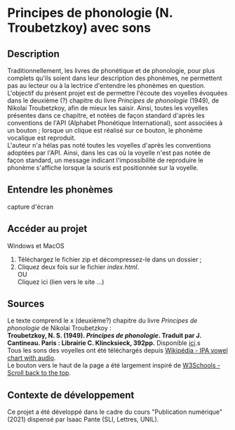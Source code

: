 # Principes de phonologie (N. Troubetzkoy) avec sons

## Description

Traditionnellement, les livres de phonétique et de phonologie, pour plus complets qu'ils soient dans leur description des phonèmes, ne permettent pas au lecteur ou à la lectrice d'entendre les phonèmes en question. L'objectif du présent projet est de permettre l'écoute des voyelles évoquées dans le deuxième (?) chapitre du livre *Principes de phonologie* (1949), de Nikolai Troubetzkoy, afin de mieux les saisir. Ainsi, toutes les voyelles présentes dans ce chapitre, et notées de façon standard d'après les conventions de l'API (Alphabet Phonétique International), sont associées à un bouton ; lorsque un clique est réalisé sur ce bouton, le phonème vocalique est reproduit.<br>
L'auteur n'a hélas pas noté toutes les voyelles d'après les conventions adoptées par l'API. Ainsi, dans les cas où la voyelle n'est pas notée de façon standard, un message indicant l'impossibilité de reproduire le phonème s'affiche lorsque la souris est positionnée sur la voyelle. 

## Entendre les phonèmes
capture d'écran <br>

## Accéder au projet
Windows et MacOS<br>
1. Téléchargez le fichier zip et décompressez-le dans un dossier ;
2. Cliquez deux fois sur le fichier *index.html*.<br>
OU <br>
Cliquez ici (lien vers le site ...)

## Sources 
Le texte comprend le x (deuxième?) chapitre du livre <i>Principes de phonologie</i> de Nikolai Troubetzkoy :<br> **Troubetzkoy, N. S. (1949). *Principes de phonologie*. Traduit par J. Cantineau. Paris : Librairie C. Klincksieck, 392pp.** Disponible <a href="https://ia802706.us.archive.org/22/items/principesdephono00trub/principesdephono00trub.pdf" target="blank">ici</a>.s<br>
Tous les sons des voyelles ont été téléchargés depuis <a href="https://en.wikipedia.org/wiki/IPA_vowel_chart_with_audio" target="blank">Wikipédia - IPA vowel chart with audio</a>. <br>
Le bouton vers le haut de la page a été largement inspiré de <a href="https://www.w3schools.com/howto/howto_js_scroll_to_top.asp" target="blank">W3Schools - Scroll back to the top</a>. <br>

## Contexte de développement 
Ce projet a été développé dans le cadre du cours "Publication numérique" (2021) dispensé par Isaac Pante (SLI, Lettres, UNIL).